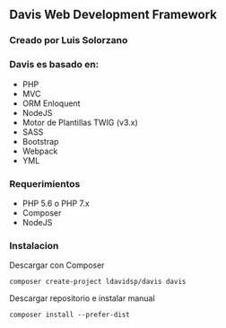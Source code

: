 ## Davis Web Development Framework
 
### Creado por Luis Solorzano
### Davis es basado en:

- PHP
- MVC
- ORM Enloquent
- NodeJS
- Motor de Plantillas TWIG (v3.x)
- SASS
- Bootstrap
- Webpack
- YML


### Requerimientos
- PHP 5.6 o PHP 7.x
- Composer
- NodeJS

### Instalacion
Descargar con Composer
 
	composer create-project ldavidsp/davis davis
    
Descargar repositorio e instalar manual

	composer install --prefer-dist
	
		
		






